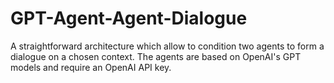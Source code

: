 # GPT-Agent-Agent-Dialogue
A straightforward architecture which allow to condition two agents to form a dialogue on a chosen context. The agents are based on OpenAI's GPT models and require an OpenAI API key. 
